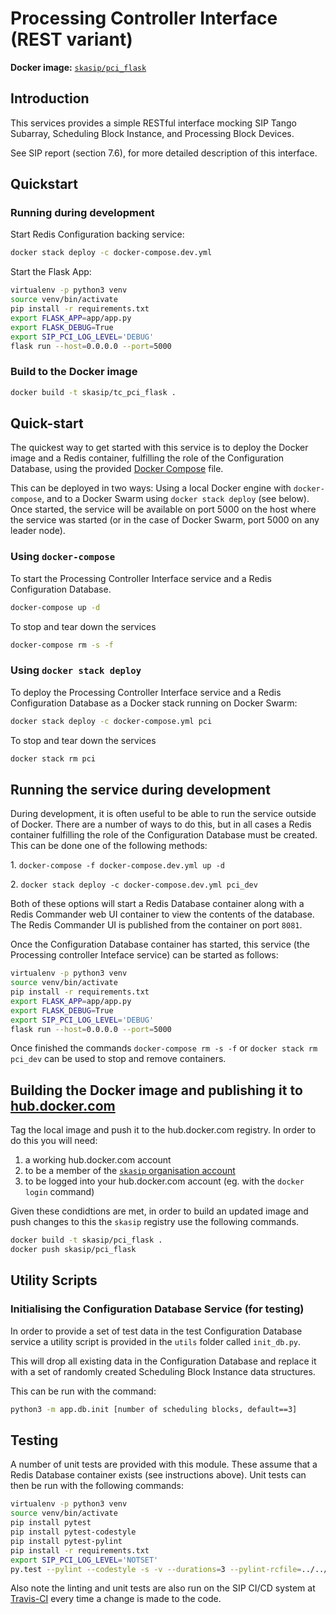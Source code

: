 # Processing Controller Interface (REST variant)

**Docker image:**
[`skasip/pci_flask`](https://hub.docker.com/r/skasip/pci_flask)

## Introduction

This services provides a simple RESTful interface mocking SIP Tango
Subarray, Scheduling Block Instance, and Processing Block Devices. 

See SIP report (section 7.6), for more detailed description of this interface.

## Quickstart

### Running during development

Start Redis Configuration backing service:

```bash
docker stack deploy -c docker-compose.dev.yml
```

Start the Flask App:

```bash
virtualenv -p python3 venv
source venv/bin/activate
pip install -r requirements.txt
export FLASK_APP=app/app.py
export FLASK_DEBUG=True
export SIP_PCI_LOG_LEVEL='DEBUG'
flask run --host=0.0.0.0 --port=5000
```

### Build to the Docker image


```bash
docker build -t skasip/tc_pci_flask .
```




















## Quick-start

The quickest way to get started with this service is to deploy the Docker
image and a Redis container, fulfilling the role of the Configuration Database,
using the provided [Docker Compose](https://docs.docker.com/compose/) file.

This can be deployed in two ways: Using a local Docker engine with
`docker-compose`, and to a Docker Swarm using `docker stack deploy` (see below).
Once started, the service will be available on port 5000 on the host where
the service was started (or in the case of Docker Swarm, port 5000 on
any leader node).

### Using `docker-compose`

To start the Processing Controller Interface service and a Redis Configuration
Database.

```bash
docker-compose up -d
```

To stop and tear down the services

```bash
docker-compose rm -s -f
```

### Using `docker stack deploy`

To deploy the Processing Controller Interface service and a Redis Configuration
Database as a Docker stack running on Docker Swarm:

```bash
docker stack deploy -c docker-compose.yml pci
```

To stop and tear down the services

```bash
docker stack rm pci
```

## Running the service during development

During development, it is often useful to be able to run the service
outside of Docker. There are a number of ways to do this, but in all cases
a Redis container fulfilling the role of the Configuration Database must be
created. This can be done one of the following methods:

1\. `docker-compose -f docker-compose.dev.yml up -d`

2\. `docker stack deploy -c docker-compose.dev.yml pci_dev`

Both of these options will start a Redis Database container along with a
Redis Commander web UI container to view the contents of the database.
The Redis Commander UI is published from the container on port `8081`.

Once the Configuration Database container has started, this service (the
Processing controller Inteface service) can be started as follows:

```bash
virtualenv -p python3 venv
source venv/bin/activate
pip install -r requirements.txt
export FLASK_APP=app/app.py
export FLASK_DEBUG=True
export SIP_PCI_LOG_LEVEL='DEBUG'
flask run --host=0.0.0.0 --port=5000
```

Once finished the commands `docker-compose rm -s -f` or
`docker stack rm pci_dev` can be used to stop and remove containers.

## Building the Docker image and publishing it to [hub.docker.com](https://hub.docker.com/u/skasip)

Tag the local image and push it to the hub.docker.com registry.
In order to do this you will need:

1. a working hub.docker.com account
1. to be a member of the
   [`skasip` organisation  account](https://hub.docker.com/u/skasip)
1. to be logged into your hub.docker.com account (eg. with the
   `docker login` command)

Given these condidtions are met, in order to build an updated image and push
changes to this the `skasip` registry use the following commands.

```bash
docker build -t skasip/pci_flask .
docker push skasip/pci_flask
```

## Utility Scripts

### Initialising the Configuration Database Service (for testing)

In order to provide a set of test data in the test Configuration Database
service a utility script is provided in the `utils` folder called `init_db.py`.

This will drop all existing data in the Configuration Database and replace
it with a set of randomly created Scheduling Block Instance data structures.

This can be run with the command:

```bash
python3 -m app.db.init [number of scheduling blocks, default==3]
```

## Testing

A number of unit tests are provided with this module. These assume that a
Redis Database container exists (see instructions above). Unit tests can then
be run with the following commands:

```bash
virtualenv -p python3 venv
source venv/bin/activate
pip install pytest
pip install pytest-codestyle
pip install pytest-pylint
pip install -r requirements.txt
export SIP_PCI_LOG_LEVEL='NOTSET'
py.test --pylint --codestyle -s -v --durations=3 --pylint-rcfile=../../../../.pylintrc .
```

Also note the linting and unit tests are also run on the SIP CI/CD system at
[Travis-CI](https://travis-ci.com/SKA-ScienceDataProcessor/integration-prototype)
every time a change is made to the code.
